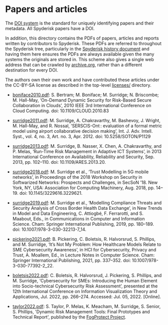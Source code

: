 # Papers and articles

The [DOI system](https://en.wikipedia.org/wiki/Digital_object_identifier) is the standard for uniquely
identifying papers and their metadata. All Spyderisk papers have a DOI.

In addition, this directory contains the PDFs of papers, articles and reports written by contributors to
Spyderisk. These PDFs are referred to throughout the Spyderisk tree, particularly in
the [Spyderisk history document](./../../HISTORY.md) and having them here
ensures the PDFs are always available given the many systems the originals are
stored in. This scheme also gives a single web address that can be crawled by 
[archive.org](https://archive.org), rather than a different destination for every DOI.

The authors own their own work and have contributed these articles under the CC-BY-SA license
as described in the top-level [licenses/](../../licences/README.md) directory.

* [boniface2010.pdf](./boniface2010.pdf): S. Bertram; M. Boniface; M. Surridge; N. Briscombe; M. Hall-May,  ‘On-Demand Dynamic Security for Risk-Based Secure Collaboration in Clouds’, 2010 IEEE 3rd International Conference on Cloud Computing. doi: 10.1109/CLOUD.2010.83

* [surridge2011.pdf](./surridge2011.pdf): M. Surridge, A. Chakravarthy, M. Bashevoy, J. Wright, M. Hall-May, and R. Nossal, ‘SERSCIS-Ont : evaluation of a formal metric model using airport collaborative decision making’, Int. J. Adv. Intell. Syst., vol. 4, no. 3, Art. no. 3, Apr. 2012. doi: 10.5258/SOTON/P1129

* [surridge2013.pdf](./surridge2013.pdf): M. Surridge, B. Nasser, X. Chen, A. Chakravarthy, and P. Melas, ‘Run-Time Risk Management in Adaptive ICT Systems’, in 2013 International Conference on Availability, Reliability and Security, Sep. 2013, pp. 102–110. doi: 10.1109/ARES.2013.20. 

* [surridge2018.pdf](./surridge2018.pdf): M. Surridge et al., ‘Trust Modelling in 5G mobile networks’, in Proceedings of the 2018 Workshop on Security in Softwarized Networks: Prospects and Challenges, in SecSoN ’18. New York, NY, USA: Association for Computing Machinery, Aug. 2018, pp. 14–19. doi: 10.1145/3229616.3229621. 

* [surridge2019.pdf](./surridge2019.pdf): M. Surridge et al., ‘Modelling Compliance Threats and Security Analysis of Cross Border Health Data Exchange’, in New Trends in Model and Data Engineering, C. Attiogbé, F. Ferrarotti, and S. Maabout, Eds., in Communications in Computer and Information Science. Cham: Springer International Publishing, 2019, pp. 180–189. doi: 10.1007/978-3-030-32213-7_14. 

* [pickering2021.pdf](./pickering2021.pdf): B. Pickering, C. Boletsis, R. Halvorsrud, S. Phillips, and M. Surridge, ‘It’s Not My Problem: How Healthcare Models Relate to SME Cybersecurity Awareness’, in HCI for Cybersecurity, Privacy and Trust, A. Moallem, Ed., in Lecture Notes in Computer Science. Cham: Springer International Publishing, 2021, pp. 337–352. doi: 10.1007/978-3-030-77392-2_22. 

* [boletsis2022.pdf](./boletsis2022.pdf): C. Boletsis, R. Halvorsrud, J. Pickering, S. Phillips, and M. Surridge, ‘Cybersecurity for SMEs: Introducing the Human Element into Socio-technical Cybersecurity Risk Assessment’, presented at the 12th International Conference on Information Visualization Theory and Applications, Jul. 2022, pp. 266–274. Accessed: Jul. 05, 2022. [Online]. 

* [taylor2022.pdf](./taylor2022.pdf): S. Taylor, P. Melas, K. Meacham, M. Surridge, S. Senior, S. Phillips, 'Dynamic Risk Management Tools: Final
Prototypes and Technical Report', published by the [FogProtect Project](https://fogprotect.eu/).
